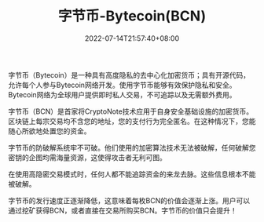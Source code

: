 ﻿---
weight: 
title: "字节币-Bytecoin(BCN)"
description: "字节币（Bytecoin）是一种具有高度隐私的去中心化加密货币；具有开源代码，允许每个人参与Bytecoin网络开发"
date: 2022-07-14T21:57:40+08:00
lastmod: 2022-07-14T16:45:40+08:00
draft: false
authors: ["seven"]
featuredImage: "zijiebi-bytecoinbcn.webp"
link: "https://bytecoin.org/"
tags: ["数字代币","字节币-Bytecoin(BCN)"]
categories: ["navigation"]
navigation: ["数字代币"]
lightgallery: true
toc: true
pinned: false
recommend: false
recommend1: false
---
字节币（Bytecoin）是一种具有高度隐私的去中心化加密货币；具有开源代码，允许每个人参与Bytecoin网络开发。使用字节币能够有效保护隐私和安全。Bytecoin网络为全球用户提供即时私人交易，不可追踪以及无需额外费用。

字节币（BCN）是首家将CryptoNote技术应用于自身安全基础设施的加密货币。区块链上每宗交易均不含您的地址，您的支付行为完全匿名。在这种情况下，您能随心所欲地处置您的资金。

字节币的防破解系统牢不可破。他们使用的加密算法技术无法被破解，任何破解您密钥的企图均需海量资源，这使得攻击者无利可图。

在使用高隐密交易模式时，任何人都不能追踪资金的来龙去脉。这些信息根本不能被破解。

字节币的发行速度正逐渐降低，这意味着每枚BCN的价值会逐渐上涨。用户可以通过挖矿获得BCN，或者直接在交易所购买BCN。字节币的价值只会提升！